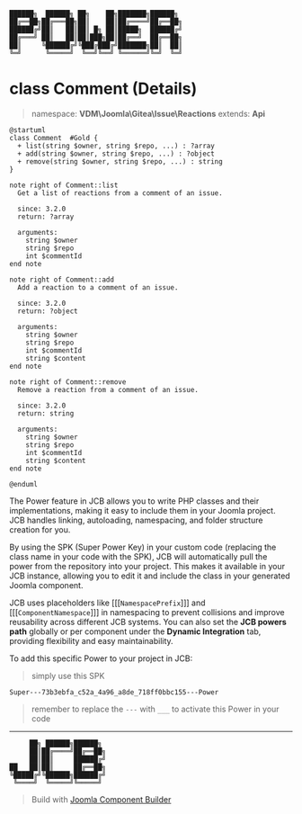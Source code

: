 ```
██████╗  ██████╗ ██╗    ██╗███████╗██████╗
██╔══██╗██╔═══██╗██║    ██║██╔════╝██╔══██╗
██████╔╝██║   ██║██║ █╗ ██║█████╗  ██████╔╝
██╔═══╝ ██║   ██║██║███╗██║██╔══╝  ██╔══██╗
██║     ╚██████╔╝╚███╔███╔╝███████╗██║  ██║
╚═╝      ╚═════╝  ╚══╝╚══╝ ╚══════╝╚═╝  ╚═╝
```
# class Comment (Details)
> namespace: **VDM\Joomla\Gitea\Issue\Reactions**
> extends: **Api**

```uml
@startuml
class Comment  #Gold {
  + list(string $owner, string $repo, ...) : ?array
  + add(string $owner, string $repo, ...) : ?object
  + remove(string $owner, string $repo, ...) : string
}

note right of Comment::list
  Get a list of reactions from a comment of an issue.

  since: 3.2.0
  return: ?array
  
  arguments:
    string $owner
    string $repo
    int $commentId
end note

note right of Comment::add
  Add a reaction to a comment of an issue.

  since: 3.2.0
  return: ?object
  
  arguments:
    string $owner
    string $repo
    int $commentId
    string $content
end note

note right of Comment::remove
  Remove a reaction from a comment of an issue.

  since: 3.2.0
  return: string
  
  arguments:
    string $owner
    string $repo
    int $commentId
    string $content
end note
 
@enduml
```

The Power feature in JCB allows you to write PHP classes and their implementations, making it easy to include them in your Joomla project. JCB handles linking, autoloading, namespacing, and folder structure creation for you.

By using the SPK (Super Power Key) in your custom code (replacing the class name in your code with the SPK), JCB will automatically pull the power from the repository into your project. This makes it available in your JCB instance, allowing you to edit it and include the class in your generated Joomla component.

JCB uses placeholders like [[[`NamespacePrefix`]]] and [[[`ComponentNamespace`]]] in namespacing to prevent collisions and improve reusability across different JCB systems. You can also set the **JCB powers path** globally or per component under the **Dynamic Integration** tab, providing flexibility and easy maintainability.

To add this specific Power to your project in JCB:

> simply use this SPK
```
Super---73b3ebfa_c52a_4a96_a8de_718ff0bbc155---Power
```
> remember to replace the `---` with `___` to activate this Power in your code

---
```
     ██╗ ██████╗██████╗
     ██║██╔════╝██╔══██╗
     ██║██║     ██████╔╝
██   ██║██║     ██╔══██╗
╚█████╔╝╚██████╗██████╔╝
 ╚════╝  ╚═════╝╚═════╝
```
> Build with [Joomla Component Builder](https://git.vdm.dev/joomla/Component-Builder)

